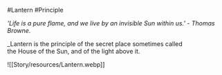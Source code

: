 #Lantern #Principle 

_'Life is a pure flame, and we live by an invisible Sun within us.' - Thomas Browne._  

_Lantern is the principle of the secret place sometimes called  
the House of the Sun, and of the light above it.

![[Story/resources/Lantern.webp]]